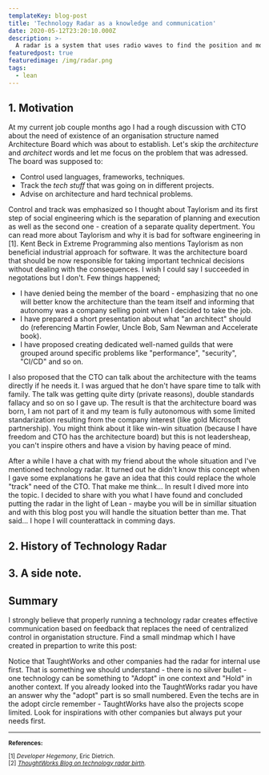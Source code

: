 ```yaml
---
templateKey: blog-post
title: 'Technology Radar as a knowledge and communication'
date: 2020-05-12T23:20:10.000Z
description: >-
  A radar is a system that uses radio waves to find the position and movement of objects, for example, planes and ships, when they cannot be seen the. Analogously Technology radar "uses" engineers and built systems to find the position and movement of languages, platforms, tools and techniques in trends. In this post I will describe the radar as an actual need in company and lean perspective.
featuredpost: true
featuredimage: /img/radar.png
tags:
  - lean
---
```

## 1. Motivation
At my current job couple months ago I had a rough discussion with CTO about the need of existence of an organisation structure named Architecture Board which was about to establish. Let's skip the *architecture* and *architect* words and let me focus on the problem that was adressed. The board was supposed to:
- Control used languages, frameworks, techniques.
- Track the *tech stuff* that was going on in different projects.
- Advise on architecture and hard technical problems.

Control and track was emphasized so I thought about Taylorism and its first step of social engineering which is the separation of planning and execution as well as the second one - creation of a separate quality depertment. You can read more about Taylorism and why it is bad for software engineering in [1]. Kent Beck in Extreme Programming also mentions Taylorism as non beneficial industrial approach for software. It was the architecture board that should be now responsible for taking important technical decisions without dealing with the consequences. I wish I could say I succeeded in negotations but I don't. Few things happened;
- I have denied being the member of the board - emphasizing that no one will better know the architecture than the team itself and informing that autonomy was a company selling point when I decided to take the job.
- I have prepared a short presentation about what "an architect" should do (referencing Martin Fowler, Uncle Bob, Sam Newman and Accelerate book).
- I have proposed creating dedicated well-named guilds that were grouped around specific problems like "performance", "security", "CI/CD" and so on. 

I also proposed that the CTO can talk about the architecture with the teams directly if he needs it. I was argued that he don't have spare time to talk with family. The talk was getting quite dirty (private reasons), double standards fallacy and so on so I gave up. The result is that the architecture board was born, I am not part of it and my team is fully autonomous with some limited standarization resulting from the company interest (like gold Microsoft partnership). You might think about it like win-win situation (because I have freedom and CTO has the architecture board) but this is not leadersheap, you can't inspire others and have a vision by having peace of mind. 

After a while I have a chat with my friend about the whole situation and I've mentioned technology radar. It turned out he didn't know this concept when I gave some explanations he gave an idea that this could replace the whole "track" need of the CTO. That make me think... In result I dived more into the topic. I decided to share with you what I have found and concluded putting the radar in the light of Lean - maybe you will be in simillar situation and with this blog post you will handle the situation better than me. That said... I hope I will counterattack in comming days.

## 2. History of Technology Radar

## 3. A side note.

## Summary
I strongly believe that properly running a technology radar creates effective communication based on feedback that replaces the need of centralized control in organistation structure. Find a small mindmap which I have created in prepartion to write this post: 

Notice that TaughtWorks and other companies had the radar for internal use first. That is something we should understand - there is no silver bullet - one technology can be something to "Adopt" in one context and "Hold" in another context. If you already looked into the TaughtWorks radar you have an answer why the "adopt" part is so small numbered. Even the techs are in the adopt circle remember - TaughtWorks have also the projects scope limited. Look for inspirations with other companies but always put your needs first.

- - -

<small>
<b>References:</b>

[1] *Developer Hegemony*, Eric Dietrich.<br/>
[2] *[ThoughtWorks Blog on technology radar birth](https://www.thoughtworks.com/insights/blog/birth-technology-radar).*<br/>